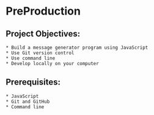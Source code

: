 # PreProduction
## Project Objectives:
    * Build a message generator program using JavaScript
    * Use Git version control
    * Use command line
    * Develop locally on your computer
## Prerequisites:
    * JavaScript
    * Git and GitHub
    * Command line